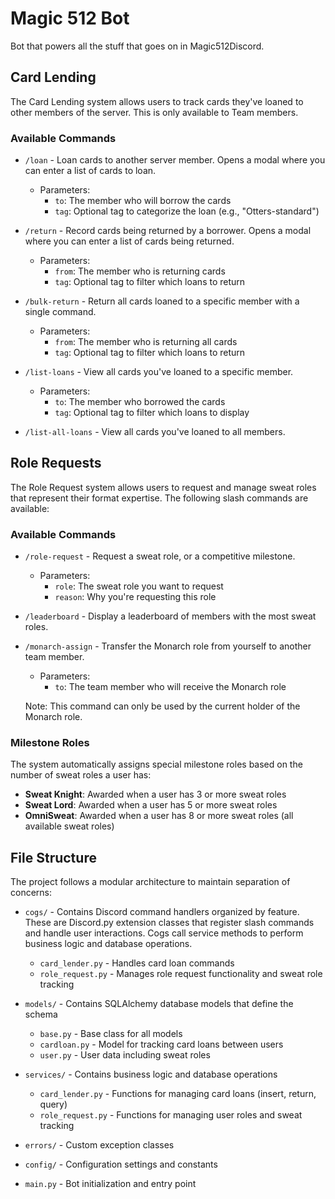 # Magic 512 Bot

Bot that powers all the stuff that goes on in Magic512Discord.

## Card Lending

The Card Lending system allows users to track cards they've loaned to other members of the server. This is only available to Team members.

### Available Commands

- `/loan` - Loan cards to another server member. Opens a modal where you can enter a list of cards to loan.

  - Parameters:
    - `to`: The member who will borrow the cards
    - `tag`: Optional tag to categorize the loan (e.g., "Otters-standard")

- `/return` - Record cards being returned by a borrower. Opens a modal where you can enter a list of cards being returned.

  - Parameters:
    - `from`: The member who is returning cards
    - `tag`: Optional tag to filter which loans to return

- `/bulk-return` - Return all cards loaned to a specific member with a single command.

  - Parameters:
    - `from`: The member who is returning all cards
    - `tag`: Optional tag to filter which loans to return

- `/list-loans` - View all cards you've loaned to a specific member.

  - Parameters:
    - `to`: The member who borrowed the cards
    - `tag`: Optional tag to filter which loans to display

- `/list-all-loans` - View all cards you've loaned to all members.

## Role Requests

The Role Request system allows users to request and manage sweat roles that represent their format expertise. The following slash commands are available:

### Available Commands

- `/role-request` - Request a sweat role, or a competitive milestone.

  - Parameters:
    - `role`: The sweat role you want to request
    - `reason`: Why you're requesting this role

- `/leaderboard` - Display a leaderboard of members with the most sweat roles.

- `/monarch-assign` - Transfer the Monarch role from yourself to another team member.

  - Parameters:
    - `to`: The team member who will receive the Monarch role

  Note: This command can only be used by the current holder of the Monarch role.

### Milestone Roles

The system automatically assigns special milestone roles based on the number of sweat roles a user has:

- **Sweat Knight**: Awarded when a user has 3 or more sweat roles
- **Sweat Lord**: Awarded when a user has 5 or more sweat roles
- **OmniSweat**: Awarded when a user has 8 or more sweat roles (all available sweat roles)

## File Structure

The project follows a modular architecture to maintain separation of concerns:

- `cogs/` - Contains Discord command handlers organized by feature. These are Discord.py extension classes that register slash commands and handle user interactions. Cogs call service methods to perform business logic and database operations.

  - `card_lender.py` - Handles card loan commands
  - `role_request.py` - Manages role request functionality and sweat role tracking

- `models/` - Contains SQLAlchemy database models that define the schema

  - `base.py` - Base class for all models
  - `cardloan.py` - Model for tracking card loans between users
  - `user.py` - User data including sweat roles

- `services/` - Contains business logic and database operations

  - `card_lender.py` - Functions for managing card loans (insert, return, query)
  - `role_request.py` - Functions for managing user roles and sweat tracking

- `errors/` - Custom exception classes
- `config/` - Configuration settings and constants
- `main.py` - Bot initialization and entry point
